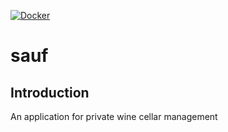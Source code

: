 [![Docker](https://github.com/imato23/sauf/actions/workflows/docker-publish.yml/badge.svg)](https://github.com/imato23/sauf/actions/workflows/docker-publish.yml)

# sauf

## Introduction

An application for private wine cellar management
